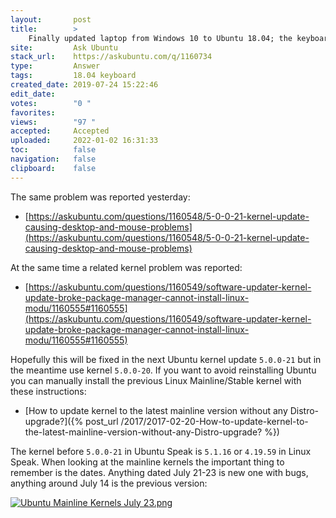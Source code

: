 ```yaml
---
layout:       post
title:        >
    Finally updated laptop from Windows 10 to Ubuntu 18.04; the keyboard and mouse no longer works after getting to the lock screen
site:         Ask Ubuntu
stack_url:    https://askubuntu.com/q/1160734
type:         Answer
tags:         18.04 keyboard
created_date: 2019-07-24 15:22:46
edit_date:    
votes:        "0 "
favorites:    
views:        "97 "
accepted:     Accepted
uploaded:     2022-01-02 16:31:33
toc:          false
navigation:   false
clipboard:    false
---
```


The same problem was reported yesterday:

- [https://askubuntu.com/questions/1160548/5-0-0-21-kernel-update-causing-desktop-and-mouse-problems](https://askubuntu.com/questions/1160548/5-0-0-21-kernel-update-causing-desktop-and-mouse-problems)

At the same time a related kernel problem was reported:

- [https://askubuntu.com/questions/1160549/software-updater-kernel-update-broke-package-manager-cannot-install-linux-modu/1160555#1160555](https://askubuntu.com/questions/1160549/software-updater-kernel-update-broke-package-manager-cannot-install-linux-modu/1160555#1160555)

Hopefully this will be fixed in the next Ubuntu kernel update `5.0.0-21` but in the meantime use kernel `5.0.0-20`. If you want to avoid reinstalling Ubuntu you can manually install the previous Linux Mainline/Stable kernel with these instructions:

- [How to update kernel to the latest mainline version without any Distro-upgrade?]({% post_url /2017/2017-02-20-How-to-update-kernel-to-the-latest-mainline-version-without-any-Distro-upgrade? %})

The kernel before `5.0.0-21` in Ubuntu Speak is `5.1.16` or `4.19.59` in Linux Speak. When looking at the mainline kernels the important thing to remember is the dates. Anything dated July 21-23 is new one with bugs, anything around July 14 is the previous version:

[![Ubuntu Mainline Kernels July 23.png][1]][1]


  [1]: https://i.stack.imgur.com/cqMDTl.png
